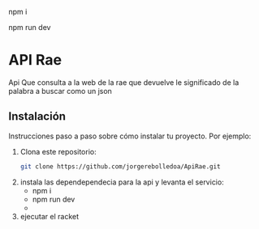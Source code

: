 


npm i 

npm run dev 


# API Rae

Api Que consulta a la web de la rae que devuelve le significado de la palabra a buscar como un json



## Instalación

Instrucciones paso a paso sobre cómo instalar tu proyecto. Por ejemplo:

1. Clona este repositorio:
   ```bash
   git clone https://github.com/jorgerebolledoa/ApiRae.git
   
2. instala las dependependecia para la api y levanta el servicio:
   - npm i
   - npm run dev
   - 
3. ejecutar el racket

